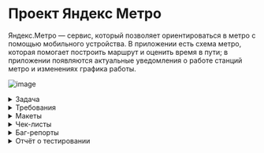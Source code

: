 # Проект Яндекс Метро
Яндекс.Метро — сервис, который позволяет ориентироваться в метро с помощью мобильного устройства. 
В приложении есть схема метро, которая помогает построить маршрут и оценить время в пути;
в приложении появляются актуальные уведомления о работе станций метро и изменениях графика работы.

![image](https://github.com/user-attachments/assets/02c01238-04c1-48f1-bf98-fd34e50dec49)


<details>
  <summary>Задача</summary>

Команда Яндекс Метро сделала рефакторинг мобильного приложения на Android — внесла правки в код.
Чтобы выпустить новую версию, предварительно нужно: 
протестировать те части продукта, которых коснулись изменения;
провести регрессионное тестирование и убедиться, что новую версию можно заливать в стор.

## Задание 1. Подготовка к функциональному тестированию
Требования, которые затронул рефакторинг приложения, выделили полужирным шрифтом.
Теперь нужно написать к ним тесты.  Оформи проверки в виде чек-листа.

## Задание 2. Подготовка к регрессионному тестированию
Кроме проверок функциональности, затронутой рефакторингом, нужно провести регрессионное тестирование.
Для этого напиши чек-лист, который учитывает особенности мобильного приложения: 

По итогам прошлого релиза команда определила, на каком устройстве возникает больше всего багов.
Поэтому сейчас решили тестировать именно на этой конфигурации: Honor 8, ОС Android 9.0 Pie, 
разрешение экрана 1080х1920, диагональ 5.5. Важно: тестирование необходимо провести 
на эмуляторе Android Studio.
</details>


<details>
  <summary>Требования</summary>

  # Требования к Яндекс Метро

## Описание приложения:
 Яндекс Метро — сервис, который позволяет ориентироваться в метро с помощью 
мобильного устройства. В приложении есть схема метро, которая помогает 
построить маршрут и оценить время в пути. В нём также появляются актуальные 
уведомления о работе станций метро и изменениях графика работы.

## Архитектура приложения
 Яндекс Метро — это нативное приложение. Устанавливается на мобильное 
устройство пользователя.

## Поддерживаемые окружения
 Поддерживаемые операционные системы: Android 9/10/11/12, iOS 13/14.
 Разрешения экранов: 360x640, 375x812, 1080х1920
 
## Интерфейс
 В интерфейсе есть две функциональные области:
 карта метро, область ввода станций метро.
 
## Карта
 Карта двумерная. Можно перемещать свайпом. Масштабируется пинчем и спредом.
 В стартовом состоянии:
 - Если геолокация устройства пользователя определяется в городе с метро, то 
   активной отмечена станция «Откуда», ближе к которой находится устройство.
   
 - Если геолокация устройства пользователя определяется в городе без метро, 
   то станция «Откуда» не отмечена.
   Как отмечается активная станция — см. на макетах.

## Область ввода
   В зависимости от ориентации устройства область ввода станций метро 
   располагается в разных частях интерфейса


# Построение маршрута
  Маршрут построится, только если заполнить поля «Откуда» и «Куда». Маршруты 
  на карте интерактивные — пользователь может выбирать тапом станции.
  
  **Пользователь может построить маршрут:**
  - введя название станций в полях «Откуда» и «Куда»;
  - выбрав станции тапом на карте, если включена опция «Выбор станции 
    касанием» в настройках;
  - выбрав ранее построенный маршрут или станцию в истории маршрутов.

## Поля ввода «Откуда» и «Куда»
 В стартовом состоянии в поле «Откуда»:
 
- Если геолокация устройства пользователя определяется в городе с метро, то 
  указана станция, ближе к которой находится устройство.
  
- Если геолокация устройства пользователя определяется в городе без метро, 
  то поле пустое.
  
Пользователь может поменять местами названия станций в полях с помощью 
кнопки со стрелочками. Если одно поле пустое, то при нажатии кнопки, название 
станции перемещается между полями. Подробнее о работе кнопки при 
заполненных полях и построенном маршруте см. в разделе «Информация о 
маршруте».

В альбомной ориентации поля отображаются в левом нижнем углу, подробнее см. 
на макетах.

## Ограничения полей для построения маршрута

![image](https://github.com/user-attachments/assets/e367756e-ca10-44c1-9de7-623d7f6fda4b)

## Выбор станции на карте
  Пользователь может выбрать станцию маршрута на карте:
- тапом, если включена опция «Выбор станции касанием» в настройках,
   
- введя название в поле «Откуда» или «Куда»,
  нажав в карточке станции кнопку «Отсюда» или «Сюда»

**Если станция не была выбрана раньше, то при выборе эта станция 
выделяется, всплывает её карточка. Если станция уже была выбрана 
раньше, сразу всплывает карточка.**

Как выглядит станция в разных режимах — см. макеты.


## Карточка станции
 В карточке станции доступны кнопки выбора точки маршрута: «Отсюда» и «Сюда».
 У карточки несколько состояний и переходов:
 
- Если пользователь ещё не выбирал станции для построения маршрута, то при 
  нажатии кнопки карточка закрывается, в поле ввода названия станции 
  добавляется название выбранной станции.
  
- Если после нажатия кнопки строится маршрут, то карточка станции 
  закрывается.
  
- Если пользователь нажимает «Отсюда» или «Сюда» на той же станции, что 
  уже была выбрана, но в другой последовательности, то точки А и В и названия 
  станций в полях «Отсюда» и «Куда» меняются местами.
  
 Также в карточке отображается:
 - название станции;
 - номер и название линии метро;
 - время открытия и закрытия станции;
 - блок с Яндекс Картой и кнопкой «Показать выходы»;
 - блок с Яндекс Go;
 - кнопка «Добавить станцию в избранное»;
 - кнопка «Сообщить об ошибке».
 Пользователь может свайпом вверх открыть всю карточку станции.
 Пользователь может закрыть карточку станции свайпом вниз или нажав на кнопку 
 с крестиком.

 Расположение элементов см. на макетах.
 В альбомной ориентации карточка отображается в левом углу экрана, подробнее 
 см. на макетах.

## История о маршруте
   Окно с историей о маршруте раскрывается при нажатии на поля «Откуда» и 
   «Куда». В истории сохраняются как маршруты, так и названия выбранных станций.

   ![image](https://github.com/user-attachments/assets/46987a80-2706-477e-b1f0-ad909a419bf3)
   
 Маршрут и выбранные станции сохраняются в истории после того, как 
 пользователь построил маршрут.
 
 Маршрут хранится только один — последний построенный.
 
 Новые станции появляются сверху списка в истории, а станция, которая 
 была первой в списке становится последней.
 
 История должна сохраняться в следующих версиях приложения.
 
 Пользователь может закрыть окно с помощью кнопки «Отменить».

 
## Логика построения маршрута
   Маршрут можно построить, только если заполнить поля «Откуда» и «Куда». Как на 
   карте отображается построенный маршрут — см. в макетах.
  
   После построения маршрута всплывает окно с информацией о маршруте
   Пользователь может сбросить маршрут тапом на крестик в окне информации о 
   маршруте. При закрытии маршрута в поле «Откуда» сохраняется начальная 
   станция из последнего маршрута. Поле «Куда» и маршрут на схеме сбрасываются, 
   выделение станций пропадает (кроме начальной станции).


## Информация о маршруте
   Окно с информацией о маршруте открывается после того, как пользователь 
   выбрал станции маршрута. В альбомной ориентации окно отображается в левом 
   углу экрана, подробнее см. на макетах.
   
   Пользователь может поменять местами названия станций в полях с помощью 
   кнопки со стрелочками.
   
   По умолчанию в окне отображаются:
   - графические элементы;
   - общее время в пути;
   - временной интервал маршрута: время отправления и прибытия;
   - количество пересадок, если они есть;
   - кнопка «Детали маршрута»;
   - кнопка «Закрыть»;
   - поля «Откуда» и «Куда».
   Подробности см. на макетах.

   Если текущее время превышает время окончания маршрута, то временной 
   интервал маршрута обновляется. Например, если изначально время 
   маршрута было указано в интервале с 10:45 до 11:00, но текущее время — 
   уже 11:01, то интервал обновится.
   
   Пользователь может свернуть окно свайпом вниз. Останется только время в пути и 
   названия станций маршрута.
   
   Окно можно закрыть при нажатии на кнопку с крестиком. Маршрут сбросится — 
   см. блок «Логика построения маршрута».
   
   В портретной ориентации окно разворачивается свайпом вверх. Откроется 
   детальная информация о маршруте. Также в детали можно попасть по нажатию
   кнопки «Детали маршрута»

   ## Детали маршрута
 В деталях маршрута отображаются:
 - участки маршрута, разделённые сообщениями о пересадке;
 - сообщение об удобных вагонах для посадки;
 - картинка с указанием удобных вагонов;
 - станции отправления и прибытия;
 - пересадочные станции;
 - промежуточные станции;
 - кнопка i;
 - событие на станции;
 - название станции, номер линии и иконка сервиса — для станций, 
   расположенных в начале каждого участка.
   
 Расположение элементов см. на макетах.
 
 При смене ориентации с портретной на ландшафтную детали маршрута 
 отображаются в левой части экрана.
 
 Пользователь может закрыть окно с деталями маршрута либо свайпом вниз, либо 
 нажав кнопку «Закрыть». В этом случае отображается информация о маршруте — 
 см. блок «Информация о маршруте». Построенный маршрут не сбрасывается.

## Промежуточные станции
  Промежуточные станции — те, которые проходят на пути от станции отправления 
  до станции прибытия.
  
  Отображаются на каждой линии, если на маршруте их больше одной.
  Если на участке больше одной промежуточной станции, отображаются свёрнутым 
  списком.
## Кнопка i
  При нажатии открывается карточка станции.
  Кнопка не отображается у промежуточных станций.
 
## Событие на станции

  Если на станции происходит какое-то событие — станция закрыта, ведутся 
  работы, нет сквозного движения, — информация об этом событии отображается в 
  деталях маршрута и карточке станции.
  
  Информация о том, какой станции какое событие присвоить, настраивается в 
  админке. Требования к админке разрабатываются другой командой.
  
## Смена ориентации экрана 

  При смене ориентации экрана масштаб построенного маршрута сохраняется 
  в том состоянии, которое выбрал пользователь.
  Построенный маршрут должен вписываться в отведённую область экрана на 
  карте.
  
  Карточки маршрута, станции и настроек сохраняют своё положение при 
  переходе из портретной ориентации в альбомную и обратно: свёрнутые 
  остаются свёрнутыми, открытые — открытыми, среднее положение 
  переходит в среднее.
  
## Логика работы лонг-тапа по станции метро
  При нажатии на станцию при помощи лонг-тапа открывается окно карточки 
  станции с кнопками «Отсюда» и «Сюда». При этом схема остаётся в том же 
  положении, которое выбрал пользователь.
  
  При нажатии на станцию и перемещении фокуса на другую станцию окно карточки 
  станции остаётся открытым, в ней отображается информация о той станции, на 
  которую сместился фокус.
  
  Если пользователь отпустил лонг-тап, а фокус был в пустой области карты, 
  то окно карточки станции закроется.
  
## Настройки
  В настройках пользователь может выбрать город, язык и тему, а также очистить 
  историю поиска, узнать версию приложения и оставить обратную связь.

## Город
  В текущей версии команда проработала схемы метро для 36 городов:
 - Волгоград
 - Екатеринбург
 - Казань
 - Москва
 - Нижний Новгород
 - Новосибирск
 - Самара
 - Санкт-Петербург
 - Вена
 - Баку
 - Ереван
 - Минск
 - София
 - Будапешт
 - Афины
 - Тбилиси
 - Милан
 - Рим
 - Алматы
 - Дубай
 - Варшава
 - Лиссабон
 - Бухарест
 - Сан-Франциско
 - Адана
 - Анкара
 - Бурса
 - Измир
 - Стамбул
 - Ташкент
 - Днепр
 - Киев
 - Харьков
 - Хельсинки
 - Прага
 - Стокгольм

   
## Язык
  В текущей версии пользователь может выбрать один из двух языков: русский или 
  английский.
  
## Тема
  Пользователь может выбрать тёмную тему:
  - Если тёмная тема выключена, то отображается светлая.
    
  - Если тёмная тема включена, то пользовательский интерфейс отображается в 
    тёмном цвете.
    
  - Если выставлен режим «Автоматически», то тема меняется автоматически: со 
    светлой на тёмную в 18:00, с тёмной на светлую в 6:00. Время московское.
     
 ## Очистить историю поиска
   Пользователь может очистить историю поиска и маршрутов, нажав кнопку 
   «Очистить историю поиска». Откроется всплывающее окно с подтверждением 
   удаления. При нажатии кнопки «Удалить» история поиска и маршрутов удаляется.
   Подробности см. на макетах.

   
## О приложении
  Пользователь может посмотреть версию сборки приложения и дополнительную 
  информацию.
  
## Обратная связь
  Пользователь может оставить обратную связь. При нажатии на кнопку «Обратная 
  связь» происходит переход в окно службы поддержки с помощью Webview. 
  Подробности см. на макетах.
  
## Авиарежим или отсутствие соединения
  При отсутствии интернет-соединения появляется уведомление об ошибке. 
  Подробности см. на макетах.
</details>

<details>
 <summary>Макеты</summary>
  
 https://www.figma.com/design/RzH5SqcLWrIPnQQW2fmitu/Metro-Dev?node-id=0-1&node-type=canvas&t=jPISq6uajtHlm1b4-0

  ![image](https://github.com/user-attachments/assets/72aec9dd-0884-4415-9390-bf7b0503abdc)
  
</details>

<details>
 <summary>Чек-листы</summary>
 https://docs.google.com/spreadsheets/d/16HwEAH7wp681kDS9s_S6vHPUz6LUVxDAGI_oZ7Gw3WI/edit?gid=899462569#gid=899462569
 </details>

 <details>
 <summary>Баг-репорты</summary>
 https://karlen.youtrack.cloud/issues?q=%D1%82%D0%B5%D0%B3:%20%7Bsprint%203%7D
</details>

<details>
 <summary>Отчёт о тестировании</summary>
 https://docs.google.com/spreadsheets/d/16HwEAH7wp681kDS9s_S6vHPUz6LUVxDAGI_oZ7Gw3WI/edit?gid=104825039#gid=104825039


# Отчет о тестировании Яндекс Метро

Тестирование проводилось в следующем тестовом окружении: Android Studio мобильное устройство Honor 8, ОС Android 9.0 Pie, разрешение экрана 1080x1920, диагональ 5.5

Номер тестируемой версии приложения: Версия 3.6  
Все требования, затронутые изменениями, были покрыты чек-листом:  
[Ссылка на чек-лист](https://docs.google.com/spreadsheets/d/16HwEAH7wp86k1D9Ss_SeVHPUz6LUVxDAGI_0Z7Gwg3Wl/edit#gid=89946256)

Также начат регрессионный чек-лист:  
[Ссылка на чек-лист](https://docs.google.com/spreadsheets/d/16HwEAH7wp86k1D9Ss_SeVHPUz6LUVxDAGI_0Z7Gwg3Wl/edit#gid=15404355)

Результаты выполнения тестов можно посмотреть здесь:  
[Ссылка на результаты](https://docs.google.com/spreadsheets/d/16HwEAH7wp86k1D9Ss_SeVHPUz6LUVxDAGI_0Z7Gwg3Wl/edit#gid=89946256)

Из 68 проверок успешно прошло 54 тестов, не прошло — 14 тестов.

## Список багов, найденных при тестировании, разбит по приоритетам:

### 1. Блокирующие: 
*Не найдено*

### 2. Критичные:
- [При смене геолокации поле откуда остается заполненным данными прошлой локации](https://karlen.youtrack.cloud/issue/86M-47)

### 3. Средний приоритет:
- [При нажатие на кнопку "Обратная связь" переводит в стороннее приложение](https://karlen.youtrack.cloud/issue/86M-49)
- [Тема не меняется на темную при автовыборе](https://karlen.youtrack.cloud/issue/86M-48)
- [При отсутствии интернет-соединения не уведомляет об ошибке](https://karlen.youtrack.cloud/issue/86M-47)
- [Время окончания маршрута отображается некорректно](https://karlen.youtrack.cloud/issue/86M-43)

### 4. Низкий приоритет:
- [Карточки маршрута не сохраняют свое положение при переходе на предыдущую страницу](https://karlen.youtrack.cloud/issue/86M-45)
- [При смене ориентации с портретной на ландшафтную детали маршрута не обновляются](https://karlen.youtrack.cloud/issue/86M-41)
- [История выбора маршрута остается пустой после смены геолокации](https://karlen.youtrack.cloud/issue/86M-42)
- [При смене ориентации экрана не отображается время маршрута](https://karlen.youtrack.cloud/issue/86M-52)

### 5. Незначительные:
- [При открытии карточки станции с кнопками "Отсюда" и "Сюда" схема не меняется](https://karlen.youtrack.cloud/issue/86M-51)

### Примечание:
С учётом того, что блокирующих багов не найдено, но найден критический дефект который 
может ввести в заблуждение пользователя незнакомого с городом и несколько серьезных 
багов которые могу разочаровать пользователя в использовании данного приложения, 
команда тестирования считает что публикации новой версии приложения в Google Play
возможно после их исправление.

## Тестирование производительности заняло 8 часов  
Тестировалось мобильное устройство в трех зонах (Android Studio работает нестабильно):

Могу порекомендовать убрать из требовании  (При нажатии на станцию при помощи лонг-тапа
открывается окно карточки станции с кнопками «Отсюда» и «Сюда». При этом схема остаётся 
в том же положении, которое выбрал пользователь) жирным выделенную часть так как если 
схема карты не будет менять положение будет не удобно в пользовании так как карточка 
станции может закрыть выбранную станцию на карте!

</details>
   

   


  

